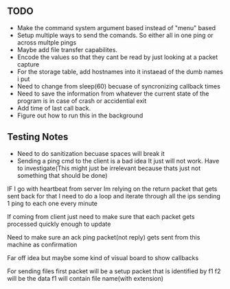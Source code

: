 ## TODO 
   - Make the command system argument based instead of "menu" based
   - Setup multiple ways to send the comands. So either all in one ping or across multple pings
   - Maybe add file transfer capabilites.
   - Encode the values so that they cant be read by just looking at a packet capture
   - For the storage table, add hostnames into it instaead of the dumb names i put 
   - Need to change from sleep(60) becuase of syncronizing callback times
   - Need to save the information from whatever the current state of the program is in case of crash or accidential exit
   - Add time of last call back. 
   - Figure out how to run this in the background
  

## Testing Notes
   - Need to do sanitization becuase spaces will break it
   - Sending a ping cmd to the client is a bad idea It just will not work. Have to investigate(This might just be irrelevant because thats just not something that should be done)
   

IF I go with heartbeat from server
    Im relying on the return packet that gets sent back
    for that I need to do a loop and iterate through all the ips sending 1 ping to each one every minute

If coming from client
just need to make sure that each packet gets processed quickly enough to update
  
Need to make sure an ack ping packet(not reply) gets sent from this machine as confirmation

Far off idea but maybe some kind of visual board to show callbacks

For sending files first packet will be a setup packet that is identified by f1
f2 will be the data
f1 will contain file name(with extension)